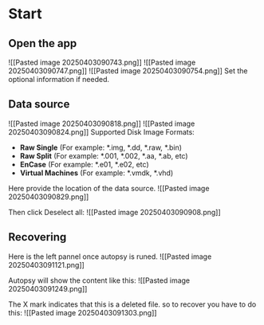 # Start
## Open the app
![[Pasted image 20250403090743.png]]
![[Pasted image 20250403090747.png]]
![[Pasted image 20250403090754.png]]
Set the optional information if needed.
## Data source

![[Pasted image 20250403090818.png]]
![[Pasted image 20250403090824.png]]
Supported Disk Image Formats:
- **Raw Single** (For example: *.img, *.dd, *.raw, *.bin)
- **Raw Split** (For example: *.001, *.002, *.aa, *.ab, etc)
- **EnCase** (For example: *.e01, *.e02, etc)
- **Virtual Machines** (For example: *.vmdk, *.vhd)

Here provide the location of the data source.
![[Pasted image 20250403090829.png]]

Then click Deselect all:
![[Pasted image 20250403090908.png]]

## Recovering
Here is the left pannel once autopsy is runed.
![[Pasted image 20250403091121.png]]

Autopsy will show the content like this:
![[Pasted image 20250403091249.png]]

The X mark indicates that this is a deleted file. so to recover you have to do this:
![[Pasted image 20250403091303.png]]
